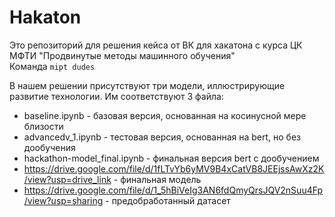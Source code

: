 # Hakaton

  
Это репозиторий для решения кейса от ВК для хакатона с курса ЦК МФТИ "Продвинутые методы машинного обучения"  
Команда `mipt dudes`

В нашем решении присутствуют три модели, иллюстрирующие развитие технологии. Им соответствуют 3 файла:  
- baseline.ipynb - базовая версия, основанная на косинусной мере близости
- advancedv_1.ipynb - тестовая версия, основанная на bert, но без дообучения
- hackathon-model_final.ipynb - финальная версия bert с дообучением
- https://drive.google.com/file/d/1fLTvYb6yMV9B4xCatVB8JEEjssAwXz2K/view?usp=drive_link - финальная модель
- https://drive.google.com/file/d/1_5hBiVeIg3AN6fdQmyQrsJQV2nSuu4Fp/view?usp=sharing - предобработанный датасет 
